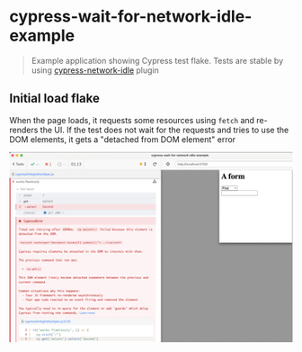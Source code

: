 # cypress-wait-for-network-idle-example

> Example application showing Cypress test flake. Tests are stable by using [cypress-network-idle](https://github.com/bahmutov/cypress-network-idle) plugin

## Initial load flake

When the page loads, it requests some resources using `fetch` and re-renders the UI. If the test does not wait for the requests and tries to use the DOM elements, it gets a "detached from DOM element" error

![Detached DOM error](./images/error.png)
